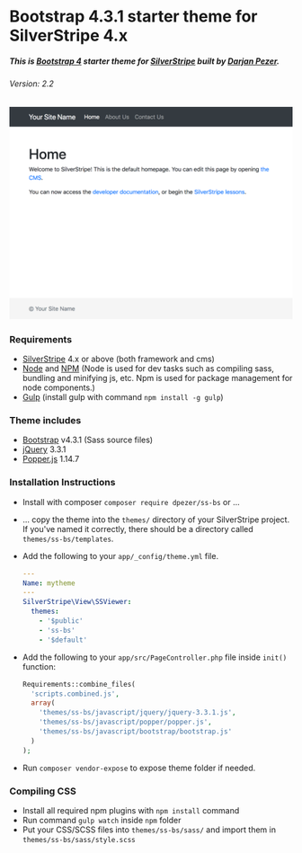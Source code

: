 # Bootstrap 4.3.1 starter theme for SilverStripe 4.x

##### This is [Bootstrap 4](https://v4-alpha.getbootstrap.com/) starter theme for [SilverStripe](http://silverstripe.org/) built by [Darjan Pezer](mailto:darjan@pezer.si).
###### Version: 2.2

![Bootstrap 4.3.1 theme for SilverStripe 4](https://raw.githubusercontent.com/dpezer/ss-bs/master/ss-bs.png)

### Requirements
* [SilverStripe](http://silverstripe.org/) 4.x or above (both framework and cms)
* [Node](https://nodejs.org/en/) and [NPM](https://www.npmjs.com/package/plugin) (Node is used for dev tasks such as compiling sass, bundling and minifying js, etc. Npm is used for package management for node components.)
* [Gulp](http://gulpjs.com/) (install gulp with command `npm install -g gulp`)

### Theme includes
* [Bootstrap](https://v4-alpha.getbootstrap.com/) v4.3.1 (Sass source files)
* [jQuery](https://jquery.com/) 3.3.1
* [Popper.js](https://popper.js.org/) 1.14.7

### Installation Instructions

 * Install with composer `composer require dpezer/ss-bs` or ...

 * ... copy the theme into the `themes/` directory of your SilverStripe project.  If you've named it correctly, there should be a directory called `themes/ss-bs/templates`.

 * Add the following to your `app/_config/theme.yml` file.
    
    ```yaml
    ---
    Name: mytheme
    ---
    SilverStripe\View\SSViewer:
      themes:
        - '$public'
        - 'ss-bs'
        - '$default'
    ```


* Add the following to your `app/src/PageController.php` file inside `init()` function:

    ```php
    Requirements::combine_files(
      'scripts.combined.js',
      array(
        'themes/ss-bs/javascript/jquery/jquery-3.3.1.js',
        'themes/ss-bs/javascript/popper/popper.js',
        'themes/ss-bs/javascript/bootstrap/bootstrap.js'
      )
    );
    ```

* Run `composer vendor-expose` to expose theme folder if needed.

### Compiling CSS

* Install all required npm plugins with `npm install` command
* Run command `gulp watch` inside `npm` folder
* Put your CSS/SCSS files into `themes/ss-bs/sass/` and import them in `themes/ss-bs/sass/style.scss`
